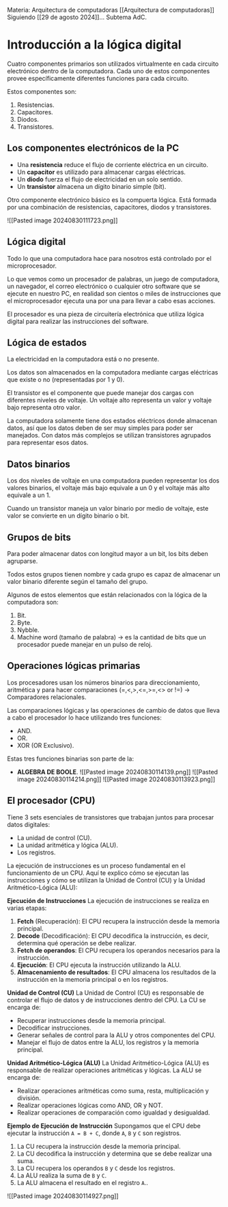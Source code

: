 Materia: Arquitectura de computadoras [[Arquitectura de computadoras]]
Siguiendo [[29 de agosto 2024]]... 
Subtema AdC.
# Introducción a la lógica digital
Cuatro componentes primarios son utilizados virtualmente en cada circuito electrónico dentro de la computadora. Cada uno de estos componentes provee específicamente diferentes funciones para cada circuito.

Estos componentes son:
1. Resistencias.
2. Capacitores.
3. Diodos.
4. Transistores.

## Los componentes electrónicos de la PC
- Una **resistencia** reduce el flujo de corriente eléctrica en un circuito.
- Un **capacitor** es utilizado para almacenar cargas eléctricas.
- Un **diodo** fuerza el flujo de electricidad en un solo sentido.
- Un **transistor** almacena un dígito binario simple (bit).

Otro componente electrónico básico es la compuerta lógica. Está formada por una combinación de resistencias, capacitores, diodos y transistores.

![[Pasted image 20240830111723.png]]

## Lógica digital
Todo lo que una computadora hace para nosotros está controlado por el microprocesador. 

Lo que vemos como un procesador de palabras, un juego de computadora, un navegador, el correo electrónico o cualquier otro software que se ejecute en nuestro PC, en realidad son cientos o miles de instrucciones que el microprocesador ejecuta una por una para llevar a cabo esas acciones.

El procesador es una pieza de circuitería electrónica que utiliza lógica digital para realizar las instrucciones del software.

## Lógica de estados
La electricidad en la computadora está o no presente.

Los datos son almacenados en la computadora mediante cargas eléctricas que existe o no (representadas por 1 y 0).

El transistor es el componente que puede manejar dos cargas con diferentes niveles de voltaje. Un voltaje alto representa un valor y voltaje bajo representa otro valor.

La computadora solamente tiene dos estados eléctricos donde almacenan datos, así que los datos deben de ser muy simples para poder ser manejados. Con datos más complejos se utilizan transistores agrupados para representar esos datos.

## Datos binarios
Los dos niveles de voltaje en una computadora pueden representar los dos valores binarios, el voltaje más bajo equivale a un 0 y el voltaje más alto equivale a un 1.

Cuando un transistor maneja un valor binario por medio de voltaje, este valor se convierte en un dígito binario o bit.

## Grupos de bits
Para poder almacenar datos con longitud mayor a un bit, los bits deben agruparse.

Todos estos grupos tienen nombre y cada grupo es capaz de almacenar un valor binario diferente según el tamaño del grupo.

Algunos de estos elementos que están relacionados con la lógica de la computadora son:
1. Bit.
2. Byte.
3. Nybble.
4. Machine word (tamaño de palabra) -> es la cantidad de bits que un procesador puede manejar en un pulso de reloj.

## Operaciones lógicas primarias
Los procesadores usan los números binarios para direccionamiento, aritmética y para hacer comparaciones (=,<,>,<=,>=,<> or !=) -> Comparadores relacionales.

Las comparaciones lógicas y las operaciones de cambio de datos que lleva a cabo el procesador lo hace utilizando tres funciones:
- AND.
- OR.
- XOR (OR Exclusivo).

Estas tres funciones binarias son parte de la:
- **ALGEBRA DE BOOLE**.
![[Pasted image 20240830114139.png]]
![[Pasted image 20240830114214.png]]
![[Pasted image 20240830113923.png]]

## El procesador (CPU)
Tiene 3 sets esenciales de transistores que trabajan juntos para procesar datos digitales:
- La unidad de control (CU).
- La unidad aritmética y lógica (ALU).
- Los registros.

 La ejecución de instrucciones es un proceso fundamental en el funcionamiento de un CPU. Aquí te explico cómo se ejecutan las instrucciones y cómo se utilizan la Unidad de Control (CU) y la Unidad Aritmético-Lógica (ALU):

**Ejecución de Instrucciones**
La ejecución de instrucciones se realiza en varias etapas:

1. **Fetch** (Recuperación): El CPU recupera la instrucción desde la memoria principal.
2. **Decode** (Decodificación): El CPU decodifica la instrucción, es decir, determina qué operación se debe realizar.
3. **Fetch de operandos**: El CPU recupera los operandos necesarios para la instrucción.
4. **Ejecución**: El CPU ejecuta la instrucción utilizando la ALU.
5. **Almacenamiento de resultados**: El CPU almacena los resultados de la instrucción en la memoria principal o en los registros.

**Unidad de Control (CU)**
La Unidad de Control (CU) es responsable de controlar el flujo de datos y de instrucciones dentro del CPU. La CU se encarga de:

- Recuperar instrucciones desde la memoria principal.
- Decodificar instrucciones.
- Generar señales de control para la ALU y otros componentes del CPU.
- Manejar el flujo de datos entre la ALU, los registros y la memoria principal.

**Unidad Aritmético-Lógica (ALU)**
La Unidad Aritmético-Lógica (ALU) es responsable de realizar operaciones aritméticas y lógicas. La ALU se encarga de:

- Realizar operaciones aritméticas como suma, resta, multiplicación y división.
- Realizar operaciones lógicas como AND, OR y NOT.
- Realizar operaciones de comparación como igualdad y desigualdad.

**Ejemplo de Ejecución de Instrucción**
Supongamos que el CPU debe ejecutar la instrucción `A = B + C`, donde `A`, `B` y `C` son registros.

1. La CU recupera la instrucción desde la memoria principal.
2. La CU decodifica la instrucción y determina que se debe realizar una suma.
3. La CU recupera los operandos `B` y `C` desde los registros.
4. La ALU realiza la suma de `B` y `C`.
5. La ALU almacena el resultado en el registro `A`..

![[Pasted image 20240830114927.png]]
